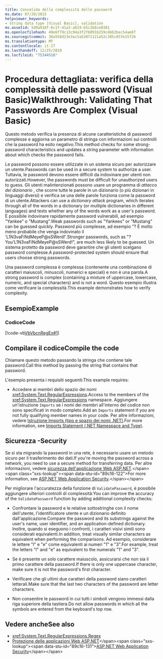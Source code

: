 ```yaml
---
title: Convalida della complessità delle password
ms.date: 07/20/2015
helpviewer_keywords:
- String data type [Visual Basic], validation
ms.assetid: 5d9a918f-6c1f-41a3-a019-b5c2b8ce0381
ms.openlocfilehash: 49e6f79c13c94a3f2f6891b259c4bb2bec54ae6f
ms.sourcegitcommit: 30a558d23e3ac5a52071121a52c305c85fe15726
ms.translationtype: MT
ms.contentlocale: it-IT
ms.lasthandoff: 12/25/2019
ms.locfileid: "75344518"
---
```

# <a name="walkthrough-validating-that-passwords-are-complex-visual-basic"></a><span data-ttu-id="89c16-102">Procedura dettagliata: verifica della complessità delle password (Visual Basic)</span><span class="sxs-lookup"><span data-stu-id="89c16-102">Walkthrough: Validating That Passwords Are Complex (Visual Basic)</span></span>
<span data-ttu-id="89c16-103">Questo metodo verifica la presenza di alcune caratteristiche di password complesse e aggiorna un parametro di stringa con informazioni sui controlli che la password ha esito negativo.</span><span class="sxs-lookup"><span data-stu-id="89c16-103">This method checks for some strong-password characteristics and updates a string parameter with information about which checks the password fails.</span></span>  
  
 <span data-ttu-id="89c16-104">Le password possono essere utilizzate in un sistema sicuro per autorizzare un utente.</span><span class="sxs-lookup"><span data-stu-id="89c16-104">Passwords can be used in a secure system to authorize a user.</span></span> <span data-ttu-id="89c16-105">Tuttavia, le password devono essere difficili da indovinare per utenti non autorizzati.</span><span class="sxs-lookup"><span data-stu-id="89c16-105">However, the passwords must be difficult for unauthorized users to guess.</span></span> <span data-ttu-id="89c16-106">Gli utenti malintenzionati possono usare un programma di *attacco del dizionario* , che scorre tutte le parole in un dizionario (o più dizionari in linguaggi diversi) e verifica se una delle parole funziona come la password di un utente.</span><span class="sxs-lookup"><span data-stu-id="89c16-106">Attackers can use a *dictionary attack* program, which iterates through all of the words in a dictionary (or multiple dictionaries in different languages) and tests whether any of the words work as a user's password.</span></span> <span data-ttu-id="89c16-107">È possibile indovinare rapidamente password vulnerabili, ad esempio "Yankee" o "Mustang".</span><span class="sxs-lookup"><span data-stu-id="89c16-107">Weak passwords such as "Yankees" or "Mustang" can be guessed quickly.</span></span> <span data-ttu-id="89c16-108">Password più complesse, ad esempio "? È molto meno probabile che venga indovinato il 'L1N3vaFiNdMeyeP@sSWerd!'.</span><span class="sxs-lookup"><span data-stu-id="89c16-108">Stronger passwords, such as "?You'L1N3vaFiNdMeyeP@sSWerd!", are much less likely to be guessed.</span></span> <span data-ttu-id="89c16-109">Un sistema protetto da password deve garantire che gli utenti scelgano password complesse.</span><span class="sxs-lookup"><span data-stu-id="89c16-109">A password-protected system should ensure that users choose strong passwords.</span></span>  
  
 <span data-ttu-id="89c16-110">Una password complessa è complessa (contenente una combinazione di caratteri maiuscoli, minuscoli, numerici e speciali) e non è una parola.</span><span class="sxs-lookup"><span data-stu-id="89c16-110">A strong password is complex (containing a mixture of uppercase, lowercase, numeric, and special characters) and is not a word.</span></span> <span data-ttu-id="89c16-111">Questo esempio illustra come verificare la complessità.</span><span class="sxs-lookup"><span data-stu-id="89c16-111">This example demonstrates how to verify complexity.</span></span>  
  
## <a name="example"></a><span data-ttu-id="89c16-112">Esempio</span><span class="sxs-lookup"><span data-stu-id="89c16-112">Example</span></span>  
  
### <a name="code"></a><span data-ttu-id="89c16-113">Codice</span><span class="sxs-lookup"><span data-stu-id="89c16-113">Code</span></span>  
 [!code-vb[VbVbcnRegEx#1](~/samples/snippets/visualbasic/VS_Snippets_VBCSharp/VbVbcnRegEx/VB/Class1.vb#1)]  
  
## <a name="compile-the-code"></a><span data-ttu-id="89c16-114">Compilare il codice</span><span class="sxs-lookup"><span data-stu-id="89c16-114">Compile the code</span></span>  
 <span data-ttu-id="89c16-115">Chiamare questo metodo passando la stringa che contiene tale password.</span><span class="sxs-lookup"><span data-stu-id="89c16-115">Call this method by passing the string that contains that password.</span></span>  
  
 <span data-ttu-id="89c16-116">L'esempio presenta i requisiti seguenti:</span><span class="sxs-lookup"><span data-stu-id="89c16-116">This example requires:</span></span>  
  
- <span data-ttu-id="89c16-117">Accedere ai membri dello spazio dei nomi <xref:System.Text.RegularExpressions>.</span><span class="sxs-lookup"><span data-stu-id="89c16-117">Access to the members of the <xref:System.Text.RegularExpressions> namespace.</span></span> <span data-ttu-id="89c16-118">Aggiungere un'istruzione `Imports` se i nomi dei membri all'interno del codice non sono specificati in modo completo.</span><span class="sxs-lookup"><span data-stu-id="89c16-118">Add an `Imports` statement if you are not fully qualifying member names in your code.</span></span> <span data-ttu-id="89c16-119">Per altre informazioni, vedere [Istruzione Imports (tipo e spazio dei nomi .NET)](../../../../visual-basic/language-reference/statements/imports-statement-net-namespace-and-type.md).</span><span class="sxs-lookup"><span data-stu-id="89c16-119">For more information, see [Imports Statement (.NET Namespace and Type)](../../../../visual-basic/language-reference/statements/imports-statement-net-namespace-and-type.md).</span></span>  
  
## <a name="security"></a><span data-ttu-id="89c16-120">Sicurezza -</span><span class="sxs-lookup"><span data-stu-id="89c16-120">Security</span></span>  
 <span data-ttu-id="89c16-121">Se si sta migrando la password in una rete, è necessario usare un metodo sicuro per il trasferimento dei dati.</span><span class="sxs-lookup"><span data-stu-id="89c16-121">If you're moving the password across a network, you need to use a secure method for transferring data.</span></span> <span data-ttu-id="89c16-122">Per altre informazioni, vedere [sicurezza dell'applicazione Web ASP.NET](https://docs.microsoft.com/previous-versions/aspnet/330a99hc(v=vs.100)).</span><span class="sxs-lookup"><span data-stu-id="89c16-122">For more information, see [ASP.NET Web Application Security](https://docs.microsoft.com/previous-versions/aspnet/330a99hc(v=vs.100)).</span></span>
  
 <span data-ttu-id="89c16-123">Per migliorare l'accuratezza della funzione di `ValidatePassword`, è possibile aggiungere ulteriori controlli di complessità:</span><span class="sxs-lookup"><span data-stu-id="89c16-123">You can improve the accuracy of the `ValidatePassword` function by adding additional complexity checks:</span></span>  
  
- <span data-ttu-id="89c16-124">Confrontare la password e le relative sottostringhe con il nome dell'utente, l'identificatore utente e un dizionario definito dall'applicazione.</span><span class="sxs-lookup"><span data-stu-id="89c16-124">Compare the password and its substrings against the user's name, user identifier, and an application-defined dictionary.</span></span> <span data-ttu-id="89c16-125">Inoltre, quando si eseguono i confronti, i caratteri visivi simili sono considerati equivalenti.</span><span class="sxs-lookup"><span data-stu-id="89c16-125">In addition, treat visually similar characters as equivalent when performing the comparisons.</span></span> <span data-ttu-id="89c16-126">Ad esempio, considerare le lettere "l" e "e" come equivalenti ai numeri "1" e "3".</span><span class="sxs-lookup"><span data-stu-id="89c16-126">For example, treat the letters "l" and "e" as equivalent to the numerals "1" and "3".</span></span>  
  
- <span data-ttu-id="89c16-127">Se è presente un solo carattere maiuscolo, assicurarsi che non sia il primo carattere della password.</span><span class="sxs-lookup"><span data-stu-id="89c16-127">If there is only one uppercase character, make sure it is not the password's first character.</span></span>  
  
- <span data-ttu-id="89c16-128">Verificare che gli ultimi due caratteri della password siano caratteri letterali.</span><span class="sxs-lookup"><span data-stu-id="89c16-128">Make sure that the last two characters of the password are letter characters.</span></span>  
  
- <span data-ttu-id="89c16-129">Non consentire le password in cui tutti i simboli vengono immessi dalla riga superiore della tastiera.</span><span class="sxs-lookup"><span data-stu-id="89c16-129">Do not allow passwords in which all the symbols are entered from the keyboard's top row.</span></span>  
  
## <a name="see-also"></a><span data-ttu-id="89c16-130">Vedere anche</span><span class="sxs-lookup"><span data-stu-id="89c16-130">See also</span></span>

- <xref:System.Text.RegularExpressions.Regex>
- <span data-ttu-id="89c16-131">[Protezione delle applicazioni Web ASP.NET](https://docs.microsoft.com/previous-versions/aspnet/330a99hc(v=vs.100))</span><span class="sxs-lookup"><span data-stu-id="89c16-131">[ASP.NET Web Application Security](https://docs.microsoft.com/previous-versions/aspnet/330a99hc(v=vs.100))</span></span>
